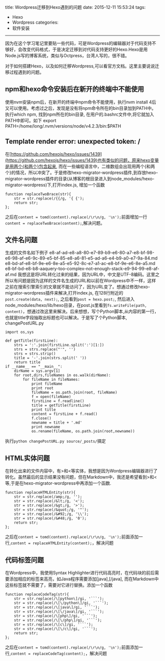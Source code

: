 title: Wordpress迁移到Hexo遇到的问题
date: 2015-12-11 15:53:24
tags: 
 - Hexo
 - Wordpress
categories:
 - 软件安装
---
因为在这个学习笔记里要贴一些代码，可是Wordpress的编辑器对于代码支持不够好，会改变代码格式，于是决定迁移到对代码支持更好的Hexo.Hexo是用Node.js写的博客系统，类似与Octpress，台湾人写的，很不错。

对于如何搭建Hexo，以及如何迁移Wordpress,可以看官方文档。这里主要说说迁移过程遇到的问题。
## npm和hexo命令安装后在新开的终端中不能使用
使用nvm安装npm后，在新开的终端中npm命令不能使用，执行nvm install 4后又可以使用。考虑过之后，发现是没有将npm命令所在的bin目录加到PATH中。执行which npm, 找到npm所在的bin目录, 在用户的.bashrc文件中,将它就加入PATH中即可。如下
export PATH=/home/long/.nvm/versions/node/v4.2.3/bin:$PATH

## Template render error: unexpected token: / 
在[https://github.com/hexojs/hexo/issues/1439](https://github.com/hexojs/hexo/issues/1439)也有类似的问题，原来hexo变量是用两个{和两个}包含起来, 而在一些编程语言中，二维数组会出现用两个{和两个}的情况，所以冲突了。于是修改hexo-migrator-wordpress插件,到存放hexo-migrator-wordpress插件的目录(从博客的根目录进入到node_modules/hexo-migrator-wordpress)下,打开index.js, 增加一个函数
```
function replaceTwoBrace(str){
    str = str.replace(/{{/g, '{ {');
    return str;
};
```
之后在`content = tomd(content).replace(/\r\n/g, '\n');`前面增加一行`content = replaceTwoBrace(content);`,解决问题。

## 文件名问题
生成的文件名如下例子 
e8-af-ad-e8-a8-80-e7-89-b9-e6-80-a7-e8-bf-98-e6-98-af-e6-9c-89-e5-bf-85-e8-a6-81-e5-ad-a6-e4-b9-a0-e7-9a-84.md
e8-bd-af-e8-bf-9e-e6-8e-a5-e5-92-8c-e7-a1-ac-e8-bf-9e-e6-8e-a5.md
e8-bf-bd-e8-b8-aaquery-too-complex-not-enough-stack-e9-94-99-e8-af-af.md
我想这是将URL转化过来的结果，因为URL中，中文是UTF-8编码。这里之所以有问题是因为这样的文件名生成的URL和以前在Wordpress中不一样，这样之前在搜索引擎索引的文章就不能访问了，因为URL变了。想通过修改hexo-migrator-wordpress插件来解决,打开index.js, 在128行附近的`post.create(data, next);`, 之后看到`post = hexo.post;`, 然后进入node_modules/hexo/lib/hexo目录，在post.js里看到`fs.writeFile(path, content)`，想通过改这里来解决。后来想想，写个Python脚本,从内容的第一行，也就是title字段抽取出标题也可以解决。于是写了个Python脚本, changePostURL.py
```
import os,sys

def getTitle(firstLine):
    strs = ':'.join(firstLine.split(':')[1:])
    strs = strs.replace("'", '') 
    strs = strs.strip()
    title = '-'.join(strs.split(' '))
    return title
if __name__ == "__main__":
    dirName = sys.argv[1]
    for root,dirs,fileNames in os.walk(dirName):
        for fileName in fileNames:
            print fileName 
            print root
            fileName = os.path.join(root, fileName)
            f = open(fileName)
            firstLine = f.readline()
            title = getTitle(firstLine)
            print title
            content = firstLine + f.read()
            f.close()
            newname = title + '.md'
            print newname
            os.rename(fileName, os.path.join(root,newname))
```
执行`python changePostURL.py source/_posts/`搞定

## HTML实体问题
在转化出来的文件内容中，有&gt;和&lt;等实体，我想是因为Wordpress编辑器进行了转化。虽然最后的显示结果没有问题，但在Markdown中，我还是希望看到>和<等,于是在hexo-migrator-wordpress中再添加一个函数.
```
function replaceHTMLEntity(str){
    str = str.replace(/amp;/g, '');
    str = str.replace(/&lt;/g, '<');
    str = str.replace(/&gt;/g, '>');
    str = str.replace(/&quot;/g, '"');
    str = str.replace(/&#92;/g, '\\');
    str = str.replace(/&#48;/g, '0');
    return str;
};
```
之后在`content = tomd(content).replace(/\r\n/g, '\n');`前面添加一行,`content = replaceHTMLEntity(content);`，解决问题

## 代码标签问题
在Wordpress中，我使用Syntax Highlighter进行代码高亮时，在代码块的前后需要添加相应的标签来高亮，如Java程序需要添加[java],[/java], 而在Markdown中这些标签就不需要了，需要对它进行替换。添加一个函数
```
function replaceCodeTag(str){
    str = str.replace(/\[python\]/gi, '```');
    str = str.replace(/\[\/python\]/gi, '```');
    str = str.replace(/\[java\]/gi, '```');
    str = str.replace(/\[\/java\]/gi, '```');
    str = str.replace(/\[php\]/gi, '```');
    str = str.replace(/\[\/php\]/gi, '```');
    str = str.replace(/\[c\]/gi, '```');
    str = str.replace(/\[\/c\]/gi, '```');
    return str;
};
```
之后在`content = tomd(content).replace(/\r\n/g, '\n');`前面添加一行,`content = replaceCodeTag(content);`，解决问题
